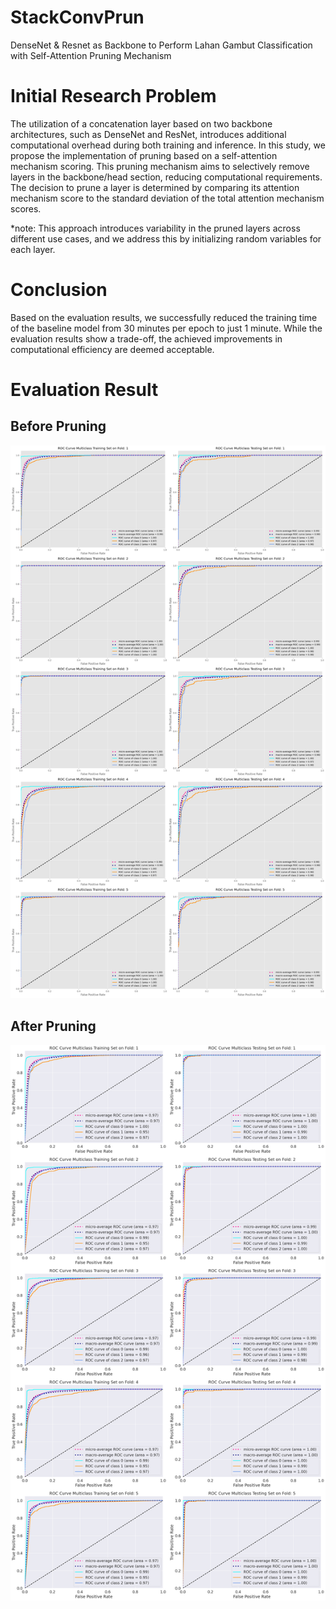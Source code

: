 # StackConvPrun
DenseNet &amp; Resnet as Backbone to Perform Lahan Gambut Classification with Self-Attention Pruning Mechanism

# Initial Research Problem

The utilization of a concatenation layer based on two backbone architectures, such as DenseNet and ResNet, introduces additional computational overhead during both training and inference. In this study, we propose the implementation of pruning based on a self-attention mechanism scoring. This pruning mechanism aims to selectively remove layers in the backbone/head section, reducing computational requirements. The decision to prune a layer is determined by comparing its attention mechanism score to the standard deviation of the total attention mechanism scores.

*note: This approach introduces variability in the pruned layers across different use cases, and we address this by initializing random variables for each layer.

# Conclusion

Based on the evaluation results, we successfully reduced the training time of the baseline model from 30 minutes per epoch to just 1 minute. While the evaluation results show a trade-off, the achieved improvements in computational efficiency are deemed acceptable.

# Evaluation Result

## Before Pruning
![](images/Evaluation%20Metrics%20Before%20Pruning%20Attention.png)

## After Pruning
![](images/Evaluation%20Metrics%20After%20Pruning%20Attention.png)